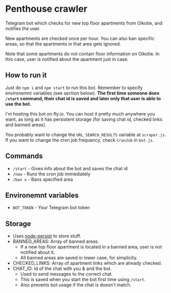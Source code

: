 # Penthouse crawler

Telegram bot which checks for new top floor apartments from Oikotie, and notifies the user.

New apartments are checked once per hour. You can also ban specific areas, so that the apartments in that area gets ignored.

Note that some apartments do not contain floor information on Oikotie. In this case, user is notified about the apartment just in case.

## How to run it

Just do `npm i` and `npm start` to run this bot. Remember to specify environemnt variables (see section below). **The first time someone does `/start` command, their chat id is saved and later only that user is able to use the bot.**

I'm hosting this bot on fly.io. You can host it pretty much anywhere you want, as long as it has persistent storage (for saving chat id, checked links and banned areas).

You probably want to change the `URL_SEARCH_RESULTS` variable at `scraper.js`. If you want to change the cron job frequency, check `CronJob` in `bot.js`.

## Commands

- `/start` - Gives info about the bot and saves the chat id
- `/now` - Runs the cron job immediately
- `/ban x` - Bans specified area

## Environemnt variables

- `BOT_TOKEN` - Your Telegram bot token

## Storage

- Uses [node-persist](https://www.npmjs.com/package/node-persist) to store stuff.
- BANNED_AREAS: Array of banned areas.
  - If a new top floor apartment is located in a banned area, user is not notified about it.
  - All banned areas are saved in lower case, for simplicity.
- CHECKED_LINKS: Array of apartment links which are already checked.
- CHAT_ID: Id of the chat with you & and the bot.
  - Used to send messages to the correct chat.
  - This is saved when you start the bot first time using `/start`.
  - Also prevents bot usage if the chat is doesn't match.